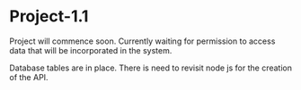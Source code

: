 # Project-1.1
Project will commence soon. Currently waiting for permission to access data that will be incorporated in the system.

Database tables are in place. 
There is need to revisit node js for the creation of the API.
